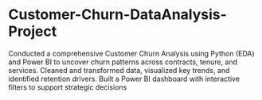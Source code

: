 # Customer-Churn-DataAnalysis-Project
Conducted a comprehensive Customer Churn Analysis using Python (EDA) and Power BI to uncover churn patterns across contracts, tenure, and services. Cleaned and transformed data, visualized key trends, and identified retention drivers. Built a Power BI dashboard with interactive filters to support strategic decisions

